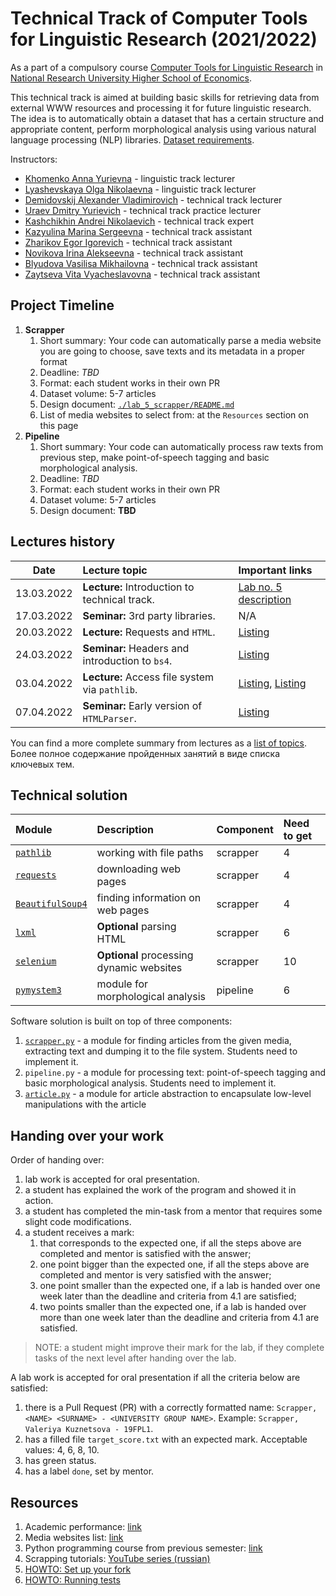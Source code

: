 # Technical Track of Computer Tools for Linguistic Research (2021/2022)

As a part of a compulsory course 
[Computer Tools for Linguistic Research](https://www.hse.ru/edu/courses/749661034)
in [National Research University Higher School of Economics](https://www.hse.ru/).

This technical track is aimed at building basic skills for retrieving data from external
WWW resources and processing it for future linguistic research. The idea is to automatically 
obtain a dataset that has a certain structure and appropriate content, 
perform morphological analysis using various natural language processing (NLP) 
libraries. [Dataset requirements](./docs/public/dataset.md).

Instructors: 

* [Khomenko Anna Yurievna](https://www.hse.ru/org/persons/65858472) - linguistic track lecturer
* [Lyashevskaya Olga Nikolaevna](https://www.hse.ru/staff/olesar) - linguistic track lecturer
* [Demidovskij Alexander Vladimirovich](https://www.hse.ru/staff/demidovs#sci) - technical track lecturer
* [Uraev Dmitry Yurievich](https://www.hse.ru/org/persons/208529395) - technical track practice lecturer
* [Kashchikhin Andrei Nikolaevich](https://t.me/WhiteJaeger) - technical track expert
* [Kazyulina Marina Sergeevna](https://t.me/poemgranate) - technical track assistant
* [Zharikov Egor Igorevich](https://t.me/godb0i) - technical track assistant
* [Novikova Irina Alekseevna](https://t.me/iriinnnaaaaa) - technical track assistant
* [Blyudova Vasilisa Mikhailovna](https://t.me/Vasilisa282) - technical track assistant
* [Zaytseva Vita Vyacheslavovna](https://t.me/v_ttec) - technical track assistant

## Project Timeline

1. **Scrapper**
   1. Short summary: Your code can automatically parse a media website you are going to choose, 
      save texts and its metadata in a proper format
   1. Deadline: *TBD*
   1. Format: each student works in their own PR
   1. Dataset volume: 5-7 articles
   1. Design document: [`./lab_5_scrapper/README.md`](./lab_5_scrapper/README.md)
   1. List of media websites to select from: at the `Resources` section on this page
1. **Pipeline**
   1. Short summary: Your code can automatically process raw texts from previous step,
      make point-of-speech tagging and basic morphological analysis.
   1. Deadline: *TBD*
   1. Format: each student works in their own PR
   1. Dataset volume: 5-7 articles
   1. Design document: **TBD**

## Lectures history

|    Date    | Lecture topic                                   | Important links              |
|:----------:|:------------------------------------------------|:-----------------------------|
| 13.03.2022 | **Lecture:** Introduction to technical track.   | [Lab no. 5 description][7]   |
| 17.03.2022 | **Seminar:** 3rd party libraries.               | N/A                          |
| 20.03.2022 | **Lecture:** Requests and `HTML`.               | [Listing][8]                 |
| 24.03.2022 | **Seminar:** Headers and introduction to `bs4`. | [Listing][12]                |
| 03.04.2022 | **Lecture:** Access file system via `pathlib`.  | [Listing][13], [Listing][14] |
| 07.04.2022 | **Seminar:** Early version of `HTMLParser`.     | [Listing][15]                |

You can find a more complete summary from lectures as a 
[list of topics](./docs/public/lectures_content.md). 
Более полное содержание пройденных занятий в виде списка ключевых тем.

## Technical solution

| Module                | Description                              | Component | Need to get |
|:----------------------|:-----------------------------------------|:----------|:------------|
| [`pathlib`][1]        | working with file paths                  | scrapper  | 4           |
| [`requests`][2]       | downloading web pages                    | scrapper  | 4           |
| [`BeautifulSoup4`][3] | finding information on web pages         | scrapper  | 4           |
| [`lxml`][4]           | **Optional** parsing HTML                | scrapper  | 6           |
| [`selenium`][5]       | **Optional** processing dynamic websites | scrapper  | 10          |
| [`pymystem3`][6]      | module for morphological analysis        | pipeline  | 6           |

Software solution is built on top of three components:
1. [`scrapper.py`](./lab_5_scrapper/scrapper.py) - a module for finding articles 
   from the given media, extracting text and
   dumping it to the file system. Students need to implement it.
1. `pipeline.py` - a module for processing text: point-of-speech tagging and 
   basic morphological analysis. Students need to implement it.
1. [`article.py`](core_utils/article/article.py) - a module for article abstraction 
   to encapsulate low-level
   manipulations with the article
   
## Handing over your work

Order of handing over:

1. lab work is accepted for oral presentation.
2. a student has explained the work of the program and showed it in action.
3. a student has completed the min-task from a mentor that requires some slight code modifications.
4. a student receives a mark:
   1. that corresponds to the expected one, if all the steps above are completed and mentor is 
      satisfied with the answer;
   2. one point bigger than the expected one, if all the steps above are completed and 
      mentor is very satisfied with the answer;
   3. one point smaller than the expected one, if a lab is handed over one week later than the 
      deadline and criteria from 4.1 are satisfied;
   4. two points smaller than the expected one, if a lab is handed over more than one week later 
      than the deadline and criteria from 4.1 are satisfied.

> NOTE: a student might improve their mark for the lab, if they complete 
> tasks of the next level after handing over
> the lab.

A lab work is accepted for oral presentation if all the criteria below are satisfied:

1. there is a Pull Request (PR) with a correctly formatted name:
   `Scrapper, <NAME> <SURNAME> - <UNIVERSITY GROUP NAME>`. 
   Example: `Scrapper, Valeriya Kuznetsova - 19FPL1`.
2. has a filled file `target_score.txt` with an expected mark. 
   Acceptable values: 4, 6, 8, 10.
3. has green status.
4. has a label `done`, set by mentor.
 
## Resources

1. Academic performance: [link][9]
1. Media websites list: [link][10]
1. Python programming course from previous semester: [link][11]
1. Scrapping tutorials: [YouTube series (russian)](https://youtu.be/7hn1_t2ZtJQ)
1. [HOWTO: Set up your fork](./docs/public/starting_guide.md)
1. [HOWTO: Running tests](./docs/public/tests.md)

[1]: https://pypi.org/project/pathlib/
[2]: https://pypi.org/project/requests/
[3]: https://pypi.org/project/beautifulsoup4/
[4]: https://pypi.org/project/lxml/
[5]: https://pypi.org/project/selenium/
[6]: https://pypi.org/project/pymystem3/
[7]: ./lab_5_scrapper/README.md
[8]: ./seminars/seminar_03_20_2023/try_requests.py
[9]: https://docs.google.com/spreadsheets/d/19DS6F6_NrgjGbLUjFm9-REuuaECvApEW_o4pHvaXyLQ
[10]: https://docs.google.com/spreadsheets/d/11mmZCKW0WK7rZlpg3eOBA074zwWiXgJjivVUIdDe6-E
[11]: https://github.com/fipl-hse/2022-2-level-labs
[12]: ./seminars/seminar_03_24_2023/try_beautiful_soup.py
[13]: ./seminars/seminar_04_03_2023/try_json.py
[14]: ./seminars/seminar_04_03_2023/try_fs.py
[15]: ./seminars/seminar_04_07_2023/try_html_parser.py
